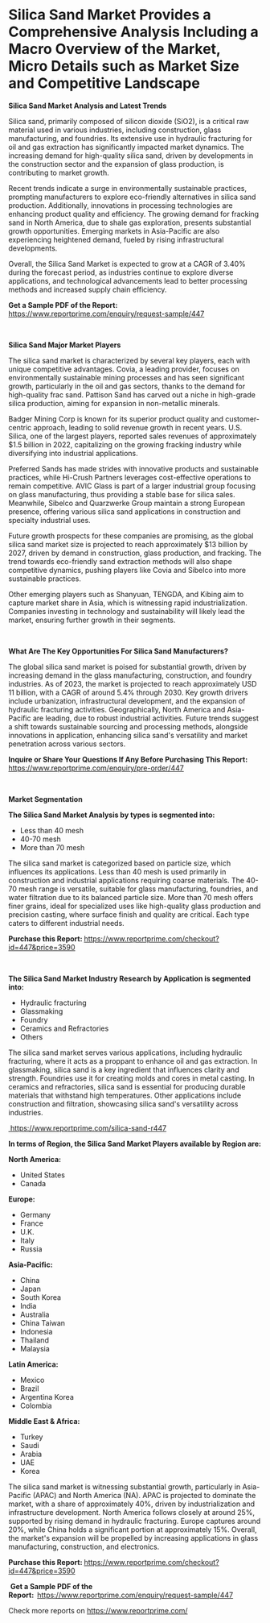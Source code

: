 <p><h1>Silica Sand Market Provides a Comprehensive Analysis Including a Macro Overview of the Market, Micro Details such as Market Size and Competitive Landscape</h1></p><p><strong>Silica Sand Market Analysis and Latest Trends</strong></p>
<p><p>Silica sand, primarily composed of silicon dioxide (SiO2), is a critical raw material used in various industries, including construction, glass manufacturing, and foundries. Its extensive use in hydraulic fracturing for oil and gas extraction has significantly impacted market dynamics. The increasing demand for high-quality silica sand, driven by developments in the construction sector and the expansion of glass production, is contributing to market growth.</p><p>Recent trends indicate a surge in environmentally sustainable practices, prompting manufacturers to explore eco-friendly alternatives in silica sand production. Additionally, innovations in processing technologies are enhancing product quality and efficiency. The growing demand for fracking sand in North America, due to shale gas exploration, presents substantial growth opportunities. Emerging markets in Asia-Pacific are also experiencing heightened demand, fueled by rising infrastructural developments.</p><p>Overall, the Silica Sand Market is expected to grow at a CAGR of 3.40% during the forecast period, as industries continue to explore diverse applications, and technological advancements lead to better processing methods and increased supply chain efficiency.</p></p>
<p><strong>Get a Sample PDF of the Report:&nbsp;</strong> <a href="https://www.reportprime.com/enquiry/request-sample/447?utm_campaign=2190&utm_medium=2&utm_source=Github&utm_content=ia&utm_term=18032025&utm_id=silica-sand">https://www.reportprime.com/enquiry/request-sample/447</a></p>
<p>&nbsp;</p>
<p><strong>Silica Sand Major Market Players</strong></p>
<p><p>The silica sand market is characterized by several key players, each with unique competitive advantages. Covia, a leading provider, focuses on environmentally sustainable mining processes and has seen significant growth, particularly in the oil and gas sectors, thanks to the demand for high-quality frac sand. Pattison Sand has carved out a niche in high-grade silica production, aiming for expansion in non-metallic minerals.</p><p>Badger Mining Corp is known for its superior product quality and customer-centric approach, leading to solid revenue growth in recent years. U.S. Silica, one of the largest players, reported sales revenues of approximately $1.5 billion in 2022, capitalizing on the growing fracking industry while diversifying into industrial applications.</p><p>Preferred Sands has made strides with innovative products and sustainable practices, while Hi-Crush Partners leverages cost-effective operations to remain competitive. AVIC Glass is part of a larger industrial group focusing on glass manufacturing, thus providing a stable base for silica sales. Meanwhile, Sibelco and Quarzwerke Group maintain a strong European presence, offering various silica sand applications in construction and specialty industrial uses.</p><p>Future growth prospects for these companies are promising, as the global silica sand market size is projected to reach approximately $13 billion by 2027, driven by demand in construction, glass production, and fracking. The trend towards eco-friendly sand extraction methods will also shape competitive dynamics, pushing players like Covia and Sibelco into more sustainable practices.</p><p>Other emerging players such as Shanyuan, TENGDA, and Kibing aim to capture market share in Asia, which is witnessing rapid industrialization. Companies investing in technology and sustainability will likely lead the market, ensuring further growth in their segments.</p></p>
<p>&nbsp;</p>
<p><strong>What Are The Key Opportunities For Silica Sand Manufacturers?</strong></p>
<p><p>The global silica sand market is poised for substantial growth, driven by increasing demand in the glass manufacturing, construction, and foundry industries. As of 2023, the market is projected to reach approximately USD 11 billion, with a CAGR of around 5.4% through 2030. Key growth drivers include urbanization, infrastructural development, and the expansion of hydraulic fracturing activities. Geographically, North America and Asia-Pacific are leading, due to robust industrial activities. Future trends suggest a shift towards sustainable sourcing and processing methods, alongside innovations in application, enhancing silica sand's versatility and market penetration across various sectors.</p></p>
<p><strong>Inquire or Share Your Questions If Any Before Purchasing This Report:</strong> <a href="https://www.reportprime.com/enquiry/pre-order/447?utm_campaign=2190&utm_medium=2&utm_source=Github&utm_content=ia&utm_term=18032025&utm_id=silica-sand">https://www.reportprime.com/enquiry/pre-order/447</a></p>
<p>&nbsp;</p>
<p><strong>Market Segmentation</strong></p>
<p><strong>The Silica Sand Market Analysis by types is segmented into:</strong></p>
<p><ul><li>Less than 40 mesh</li><li>40-70 mesh</li><li>More than 70 mesh</li></ul></p>
<p><p>The silica sand market is categorized based on particle size, which influences its applications. Less than 40 mesh is used primarily in construction and industrial applications requiring coarse materials. The 40-70 mesh range is versatile, suitable for glass manufacturing, foundries, and water filtration due to its balanced particle size. More than 70 mesh offers finer grains, ideal for specialized uses like high-quality glass production and precision casting, where surface finish and quality are critical. Each type caters to different industrial needs.</p></p>
<p><strong>Purchase this Report:&nbsp;</strong><a href="https://www.reportprime.com/checkout?id=447&price=3590&utm_campaign=2190&utm_medium=2&utm_source=Github&utm_content=ia&utm_term=18032025&utm_id=silica-sand">https://www.reportprime.com/checkout?id=447&price=3590</a></p>
<p>&nbsp;</p>
<p><strong>The Silica Sand Market Industry Research by Application is segmented into:</strong></p>
<p><ul><li>Hydraulic fracturing</li><li>Glassmaking</li><li>Foundry</li><li>Ceramics and Refractories</li><li>Others</li></ul></p>
<p><p>The silica sand market serves various applications, including hydraulic fracturing, where it acts as a proppant to enhance oil and gas extraction. In glassmaking, silica sand is a key ingredient that influences clarity and strength. Foundries use it for creating molds and cores in metal casting. In ceramics and refractories, silica sand is essential for producing durable materials that withstand high temperatures. Other applications include construction and filtration, showcasing silica sand's versatility across industries.</p></p>
<p><a href="https://www.reportprime.com/silica-sand-r447?utm_campaign=2190&utm_medium=2&utm_source=Github&utm_content=ia&utm_term=18032025&utm_id=silica-sand">&nbsp;https://www.reportprime.com/silica-sand-r447</a></p>
<p><strong>In terms of Region, the Silica Sand Market Players available by Region are:</strong></p>
<p>
    <p> <strong> North America: </strong>
        <ul>
            <li>United States</li>
            <li>Canada</li>
        </ul>
        </p> 
    <p> <strong> Europe: </strong>
        <ul>
            <li>Germany</li>
            <li>France</li>
            <li>U.K.</li>
            <li>Italy</li>
            <li>Russia</li>
        </ul>
        </p> 
    <p> <strong> Asia-Pacific: </strong>
        <ul>
            <li>China</li>
            <li>Japan</li>
            <li>South Korea</li>
            <li>India</li>
            <li>Australia</li>
            <li>China Taiwan</li>
            <li>Indonesia</li>
            <li>Thailand</li>
            <li>Malaysia</li>
        </ul>
        </p> 
    <p> <strong> Latin America: </strong>
        <ul>
            <li>Mexico</li>
            <li>Brazil</li>
            <li>Argentina Korea</li>
            <li>Colombia</li>
        </ul>
        </p> 
    <p> <strong> Middle East & Africa: </strong>
        <ul>
            <li>Turkey</li>
            <li>Saudi</li>
            <li>Arabia</li>
            <li>UAE</li>
            <li>Korea</li>
        </ul>
    </p>
    </p>
<p><p>The silica sand market is witnessing substantial growth, particularly in Asia-Pacific (APAC) and North America (NA). APAC is projected to dominate the market, with a share of approximately 40%, driven by industrialization and infrastructure development. North America follows closely at around 25%, supported by rising demand in hydraulic fracturing. Europe captures around 20%, while China holds a significant portion at approximately 15%. Overall, the market's expansion will be propelled by increasing applications in glass manufacturing, construction, and electronics.</p></p>
<p><strong>Purchase this Report: </strong><a href="https://www.reportprime.com/checkout?id=447&price=3590&utm_campaign=2190&utm_medium=2&utm_source=Github&utm_content=ia&utm_term=18032025&utm_id=silica-sand">https://www.reportprime.com/checkout?id=447&price=3590</a></p>
<p>&nbsp;<strong>Get a Sample PDF of the Report:&nbsp;&nbsp;</strong><a href="https://www.reportprime.com/enquiry/request-sample/447?utm_campaign=2190&utm_medium=2&utm_source=Github&utm_content=ia&utm_term=18032025&utm_id=silica-sand">https://www.reportprime.com/enquiry/request-sample/447</a></p>
<p><strong></strong></p>
<p>Check more reports on <a href="https://www.reportprime.com/?utm_campaign=2190&utm_medium=2&utm_source=Github&utm_content=ia&utm_term=18032025&utm_id=silica-sand">https://www.reportprime.com/</a></p>